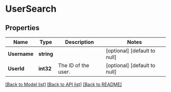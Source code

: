 # UserSearch

## Properties
Name | Type | Description | Notes
------------ | ------------- | ------------- | -------------
**Username** | **string** |  | [optional] [default to null]
**UserId** | **int32** | The ID of the user. | [optional] [default to null]

[[Back to Model list]](../README.md#documentation-for-models) [[Back to API list]](../README.md#documentation-for-api-endpoints) [[Back to README]](../README.md)


